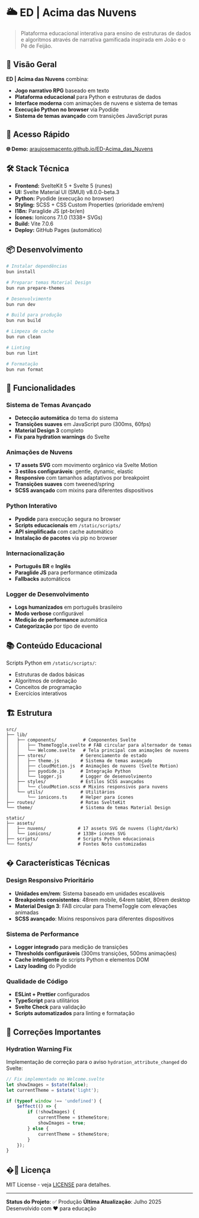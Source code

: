 # 🌥️ ED | Acima das Nuvens

> Plataforma educacional interativa para ensino de estruturas de dados e algoritmos através de narrativa gamificada inspirada em João e o Pé de Feijão.

## 🎯 Visão Geral

**ED | Acima das Nuvens** combina:

- **Jogo narrativo RPG** baseado em texto
- **Plataforma educacional** para Python e estruturas de dados
- **Interface moderna** com animações de nuvens e sistema de temas
- **Execução Python no browser** via Pyodide
- **Sistema de temas avançado** com transições JavaScript puras

## 🚀 Acesso Rápido

**🌐 Demo:** [araujosemacento.github.io/ED-Acima_das_Nuvens](https://araujosemacento.github.io/ED-Acima_das_Nuvens/)

## 🛠️ Stack Técnica

- **Frontend:** SvelteKit 5 + Svelte 5 (runes)
- **UI:** Svelte Material UI (SMUI) v8.0.0-beta.3
- **Python:** Pyodide (execução no browser)
- **Styling:** SCSS + CSS Custom Properties (prioridade em/rem)
- **I18n:** Paraglide JS (pt-br/en)
- **Ícones:** Ionicons 7.1.0 (1338+ SVGs)
- **Build:** Vite 7.0.6
- **Deploy:** GitHub Pages (automático)

## 📦 Desenvolvimento

```bash
# Instalar dependências
bun install

# Preparar temas Material Design
bun run prepare-themes

# Desenvolvimento
bun run dev

# Build para produção
bun run build

# Limpeza de cache
bun run clean

# Linting
bun run lint

# Formatação
bun run format
```

## 🎨 Funcionalidades

### Sistema de Temas Avançado

- **Detecção automática** do tema do sistema
- **Transições suaves** em JavaScript puro (300ms, 60fps)
- **Material Design 3** completo
- **Fix para hydration warnings** do Svelte

### Animações de Nuvens

- **17 assets SVG** com movimento orgânico via Svelte Motion
- **3 estilos configuráveis**: gentle, dynamic, elastic
- **Responsivo** com tamanhos adaptativos por breakpoint
- **Transições suaves** com tweened/spring
- **SCSS avançado** com mixins para diferentes dispositivos

### Python Interativo

- **Pyodide** para execução segura no browser
- **Scripts educacionais** em `/static/scripts/`
- **API simplificada** com cache automático
- **Instalação de pacotes** via pip no browser

### Internacionalização

- **Português BR** e **Inglês**
- **Paraglide JS** para performance otimizada
- **Fallbacks** automáticos

### Logger de Desenvolvimento

- **Logs humanizados** em português brasileiro
- **Modo verbose** configurável
- **Medição de performance** automática
- **Categorização** por tipo de evento

## 📚 Conteúdo Educacional

Scripts Python em `/static/scripts/`:

- Estruturas de dados básicas
- Algoritmos de ordenação
- Conceitos de programação
- Exercícios interativos

## 🏗️ Estrutura

```text
src/
├── lib/
│   ├── components/          # Componentes Svelte
│   │   ├── ThemeToggle.svelte # FAB circular para alternador de temas
│   │   └── Welcome.svelte   # Tela principal com animações de nuvens
│   ├── stores/             # Gerenciamento de estado
│   │   ├── theme.js        # Sistema de temas avançado
│   │   ├── cloudMotion.js  # Animações de nuvens (Svelte Motion)
│   │   ├── pyodide.js      # Integração Python
│   │   └── logger.js       # Logger de desenvolvimento
│   ├── styles/             # Estilos SCSS avançados
│   │   └── cloudMotion.scss # Mixins responsivos para nuvens
│   └── utils/              # Utilitários
│       └── ionicons.ts     # Helper para ícones
├── routes/                 # Rotas SvelteKit
└── theme/                  # Sistema de temas Material Design

static/
├── assets/
│   ├── nuvens/            # 17 assets SVG de nuvens (light/dark)
│   └── ionicons/          # 1338+ ícones SVG
├── scripts/               # Scripts Python educacionais
└── fonts/                 # Fontes Noto customizadas
```

## � Características Técnicas

### Design Responsivo Prioritário

- **Unidades em/rem**: Sistema baseado em unidades escaláveis
- **Breakpoints consistentes**: 48rem mobile, 64rem tablet, 80rem desktop
- **Material Design 3**: FAB circular para ThemeToggle com elevações animadas
- **SCSS avançado**: Mixins responsivos para diferentes dispositivos

### Sistema de Performance

- **Logger integrado** para medição de transições
- **Thresholds configuráveis** (300ms transições, 500ms animações)
- **Cache inteligente** de scripts Python e elementos DOM
- **Lazy loading** do Pyodide

### Qualidade de Código

- **ESLint + Prettier** configurados
- **TypeScript** para utilitários
- **Svelte Check** para validação
- **Scripts automatizados** para linting e formatação

## 🚨 Correções Importantes

### Hydration Warning Fix

Implementação de correção para o aviso `hydration_attribute_changed` do Svelte:

```javascript
// Fix implementado no Welcome.svelte
let showImages = $state(false);
let currentTheme = $state('light');

if (typeof window !== 'undefined') {
    $effect(() => {
        if (!showImages) {
            currentTheme = $themeStore;
            showImages = true;
        } else {
            currentTheme = $themeStore;
        }
    });
}
```

## �📝 Licença

MIT License - veja [LICENSE](LICENSE) para detalhes.

---

**Status do Projeto**: ✅ Produção
**Última Atualização**: Julho 2025
Desenvolvido com ❤️ para educação
